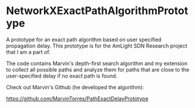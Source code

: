 # NetworkXExactPathAlgorithmPrototype
A prototype for an exact path algorithm based on user specified propagation delay. This prototype is for the AmLight SDN Research project that I am a part of.

The code contains Marvin's depth-first search algorithm and my extension to collect all possible paths and analyze them for paths that are close to the user-specified delay if no exact path is found.


Check out Marvin's Github (he developed the algorithm):

https://github.com/MarvinTorres/PathExactDelayPrototype
